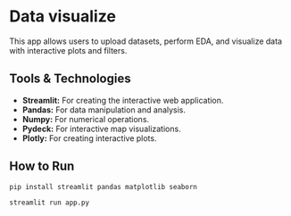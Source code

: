 # Data visualize

This app allows users to upload datasets, perform EDA, and visualize data with interactive plots and filters.


## Tools & Technologies

- **Streamlit:** For creating the interactive web application.
- **Pandas:** For data manipulation and analysis.
- **Numpy:** For numerical operations.
- **Pydeck:** For interactive map visualizations.
- **Plotly:** For creating interactive plots.

## How to Run



   ```bash
   pip install streamlit pandas matplotlib seaborn

   streamlit run app.py

```
